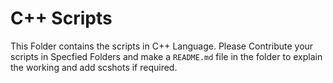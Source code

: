 # C++ Scripts

This Folder contains the scripts in C++ Language. Please Contribute your scripts in Specfied Folders and make a `README.md` file in the folder to explain the working and add scshots if required.
